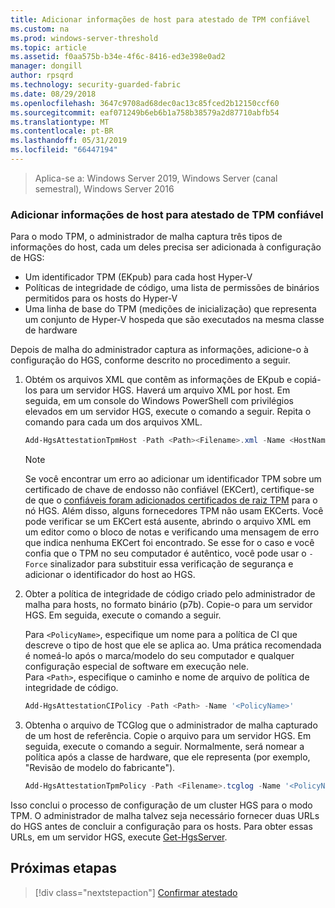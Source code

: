 ```yaml
---
title: Adicionar informações de host para atestado de TPM confiável
ms.custom: na
ms.prod: windows-server-threshold
ms.topic: article
ms.assetid: f0aa575b-b34e-4f6c-8416-ed3e398e0ad2
manager: dongill
author: rpsqrd
ms.technology: security-guarded-fabric
ms.date: 08/29/2018
ms.openlocfilehash: 3647c9708ad68dec0ac13c85fced2b12150ccf60
ms.sourcegitcommit: eaf071249b6eb6b1a758b38579a2d87710abfb54
ms.translationtype: MT
ms.contentlocale: pt-BR
ms.lasthandoff: 05/31/2019
ms.locfileid: "66447194"
---
```

>Aplica-se a: Windows Server 2019, Windows Server (canal semestral), Windows Server 2016

### <a name="add-host-information-for-tpm-trusted-attestation"></a>Adicionar informações de host para atestado de TPM confiável

Para o modo TPM, o administrador de malha captura três tipos de informações do host, cada um deles precisa ser adicionada à configuração de HGS:

- Um identificador TPM (EKpub) para cada host Hyper-V
- Políticas de integridade de código, uma lista de permissões de binários permitidos para os hosts do Hyper-V
- Uma linha de base do TPM (medições de inicialização) que representa um conjunto de Hyper-V hospeda que são executados na mesma classe de hardware

Depois de malha do administrador captura as informações, adicione-o à configuração do HGS, conforme descrito no procedimento a seguir.

1.  Obtém os arquivos XML que contêm as informações de EKpub e copiá-los para um servidor HGS. Haverá um arquivo XML por host. Em seguida, em um console do Windows PowerShell com privilégios elevados em um servidor HGS, execute o comando a seguir. Repita o comando para cada um dos arquivos XML.

    ```powershell
    Add-HgsAttestationTpmHost -Path <Path><Filename>.xml -Name <HostName>
    ```

    > [!NOTE]
    > Se você encontrar um erro ao adicionar um identificador TPM sobre um certificado de chave de endosso não confiável (EKCert), certifique-se de que o [confiáveis foram adicionados certificados de raiz TPM](guarded-fabric-install-trusted-tpm-root-certificates.md) para o nó HGS.
    > Além disso, alguns fornecedores TPM não usam EKCerts.
    > Você pode verificar se um EKCert está ausente, abrindo o arquivo XML em um editor como o bloco de notas e verificando uma mensagem de erro que indica nenhuma EKCert foi encontrado.
    > Se esse for o caso e você confia que o TPM no seu computador é autêntico, você pode usar o `-Force` sinalizador para substituir essa verificação de segurança e adicionar o identificador do host ao HGS.

2. Obter a política de integridade de código criado pelo administrador de malha para hosts, no formato binário (p7b). Copie-o para um servidor HGS. Em seguida, execute o comando a seguir.

    Para `<PolicyName>`, especifique um nome para a política de CI que descreve o tipo de host que ele se aplica ao. Uma prática recomendada é nomeá-lo após o marca/modelo do seu computador e qualquer configuração especial de software em execução nele.<br>Para `<Path>`, especifique o caminho e nome de arquivo de política de integridade de código.

    ```powershell
    Add-HgsAttestationCIPolicy -Path <Path> -Name '<PolicyName>'
    ```

3. Obtenha o arquivo de TCGlog que o administrador de malha capturado de um host de referência. Copie o arquivo para um servidor HGS. Em seguida, execute o comando a seguir. Normalmente, será nomear a política após a classe de hardware, que ele representa (por exemplo, "Revisão de modelo do fabricante").

    ```powershell
    Add-HgsAttestationTpmPolicy -Path <Filename>.tcglog -Name '<PolicyName>'
    ```

Isso conclui o processo de configuração de um cluster HGS para o modo TPM. O administrador de malha talvez seja necessário fornecer duas URLs do HGS antes de concluir a configuração para os hosts. Para obter essas URLs, em um servidor HGS, execute [Get-HgsServer](https://docs.microsoft.com/powershell/module/hgsserver/get-hgsserver?view=win10-ps).

## <a name="next-step"></a>Próximas etapas

> [!div class="nextstepaction"]
> [Confirmar atestado](guarded-fabric-confirm-hosts-can-attest-successfully.md)